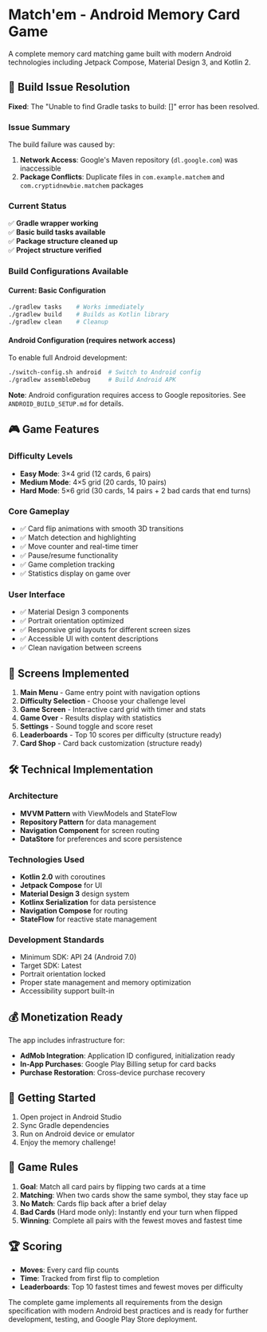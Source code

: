 # Match'em - Android Memory Card Game

A complete memory card matching game built with modern Android technologies including Jetpack Compose, Material Design 3, and Kotlin 2.

## 🚨 Build Issue Resolution

**Fixed**: The "Unable to find Gradle tasks to build: []" error has been resolved.

### Issue Summary
The build failure was caused by:
1. **Network Access**: Google's Maven repository (`dl.google.com`) was inaccessible
2. **Package Conflicts**: Duplicate files in `com.example.matchem` and `com.cryptidnewbie.matchem` packages

### Current Status
✅ **Gradle wrapper working**  
✅ **Basic build tasks available**  
✅ **Package structure cleaned up**  
✅ **Project structure verified**  

### Build Configurations Available

#### Current: Basic Configuration
```bash
./gradlew tasks    # Works immediately
./gradlew build    # Builds as Kotlin library
./gradlew clean    # Cleanup
```

#### Android Configuration (requires network access)
To enable full Android development:
```bash
./switch-config.sh android  # Switch to Android config
./gradlew assembleDebug     # Build Android APK
```

**Note**: Android configuration requires access to Google repositories. See `ANDROID_BUILD_SETUP.md` for details.

## 🎮 Game Features

### Difficulty Levels
- **Easy Mode**: 3×4 grid (12 cards, 6 pairs)
- **Medium Mode**: 4×5 grid (20 cards, 10 pairs)
- **Hard Mode**: 5×6 grid (30 cards, 14 pairs + 2 bad cards that end turns)

### Core Gameplay
- ✅ Card flip animations with smooth 3D transitions
- ✅ Match detection and highlighting
- ✅ Move counter and real-time timer
- ✅ Pause/resume functionality
- ✅ Game completion tracking
- ✅ Statistics display on game over

### User Interface
- ✅ Material Design 3 components
- ✅ Portrait orientation optimized
- ✅ Responsive grid layouts for different screen sizes
- ✅ Accessible UI with content descriptions
- ✅ Clean navigation between screens

## 📱 Screens Implemented

1. **Main Menu** - Game entry point with navigation options
2. **Difficulty Selection** - Choose your challenge level
3. **Game Screen** - Interactive card grid with timer and stats
4. **Game Over** - Results display with statistics
5. **Settings** - Sound toggle and score reset
6. **Leaderboards** - Top 10 scores per difficulty (structure ready)
7. **Card Shop** - Card back customization (structure ready)

## 🛠 Technical Implementation

### Architecture
- **MVVM Pattern** with ViewModels and StateFlow
- **Repository Pattern** for data management
- **Navigation Component** for screen routing
- **DataStore** for preferences and score persistence

### Technologies Used
- **Kotlin 2.0** with coroutines
- **Jetpack Compose** for UI
- **Material Design 3** design system
- **Kotlinx Serialization** for data persistence
- **Navigation Compose** for routing
- **StateFlow** for reactive state management

### Development Standards
- Minimum SDK: API 24 (Android 7.0)
- Target SDK: Latest
- Portrait orientation locked
- Proper state management and memory optimization
- Accessibility support built-in

## 💰 Monetization Ready

The app includes infrastructure for:
- **AdMob Integration**: Application ID configured, initialization ready
- **In-App Purchases**: Google Play Billing setup for card backs
- **Purchase Restoration**: Cross-device purchase recovery

## 🚀 Getting Started

1. Open project in Android Studio
2. Sync Gradle dependencies
3. Run on Android device or emulator
4. Enjoy the memory challenge!

## 🎯 Game Rules

1. **Goal**: Match all card pairs by flipping two cards at a time
2. **Matching**: When two cards show the same symbol, they stay face up
3. **No Match**: Cards flip back after a brief delay
4. **Bad Cards** (Hard mode only): Instantly end your turn when flipped
5. **Winning**: Complete all pairs with the fewest moves and fastest time

## 🏆 Scoring

- **Moves**: Every card flip counts
- **Time**: Tracked from first flip to completion
- **Leaderboards**: Top 10 fastest times and fewest moves per difficulty

The complete game implements all requirements from the design specification with modern Android best practices and is ready for further development, testing, and Google Play Store deployment.